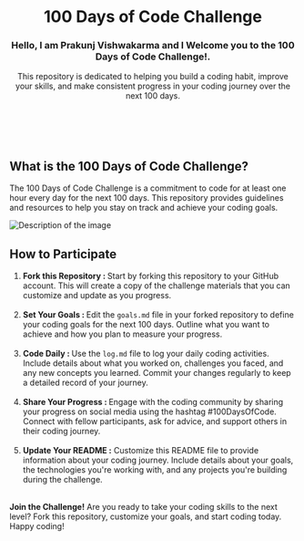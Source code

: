   <header>
    <h1>100 Days of Code Challenge</h1>
    <h3>Hello, I am <Strong> Prakunj Vishwakarma  </Strong> and I Welcome you to the 100 Days of Code Challenge!.</h3>
    <p> This repository is dedicated to helping you build a coding habit, improve your skills, and make consistent progress in your coding journey over the next 100 days.</p>
  </header>
  
 <br> 

  <section>
    <h2>What is the 100 Days of Code Challenge?</h2>
    <p>The 100 Days of Code Challenge is a commitment to code for at least one hour every day for the next 100 days. This repository provides guidelines and resources to help you stay on track and achieve your coding goals.</p>
  </section>

 <img src="https://i.ytimg.com/vi/1wG_F9SNEDQ/hqdefault.jpg" alt="Description of the image" >
 <br>

  <section>
    <h2>How to Participate</h2>
    <ol>
      <li><strong>Fork this Repository : </strong> Start by forking this repository to your GitHub account. This will create a copy of the challenge materials that you can customize and update as you progress.</li>
      <br>
      <li><strong>Set Your Goals : </strong> Edit the <code>goals.md</code> file in your forked repository to define your coding goals for the next 100 days. Outline what you want to achieve and how you plan to measure your progress.</li>
       <br>
      <li><strong>Code Daily : </strong> Use the <code>log.md</code> file to log your daily coding activities. Include details about what you worked on, challenges you faced, and any new concepts you learned. Commit your changes regularly to keep a detailed record of your journey.</li>
       <br>
      <li><strong>Share Your Progress : </strong> Engage with the coding community by sharing your progress on social media using the hashtag #100DaysOfCode. Connect with fellow participants, ask for advice, and support others in their coding journey.</li>
       <br>
      <li><strong>Update Your README :</strong> Customize this README file to provide information about your coding journey. Include details about your goals, the technologies you're working with, and any projects you're building during the challenge.</li>
       <br>
    </ol>
  </section>

  <!-- Add more sections as needed -->

  <footer>
    <p><strong>Join the Challenge!</strong> Are you ready to take your coding skills to the next level? Fork this repository, customize your goals, and start coding today. Happy coding!</p>
  </footer>